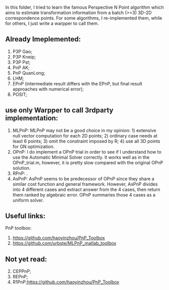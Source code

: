In this folder, I tried to learn the famous Perspective N Point algorithm which aims to estimate transformation information from a batch (>=3) 3D-2D correspondence points.
For some algorithms, I re-implemented them, while for others, I just write a warpper to call them.

## Already Imeplemented:
1. P3P Gao;
2. P3P Kneip;
3. P3P Pst;
4. PnP AK;
5. PnP QuanLong;
6. LHM;
7. EPnP (intermediate result differs with the EPnP, but final result approaches with numerical error);
8. POSIT;

## use only Warpper to call 3rdparty implementation:
1. MLPnP: MLPnP may not be a good choice in my opinion: 1) extensive null vector computation for each 2D points; 2) ordinary case needs at least 6 points; 3) omit the constraint imposed by R; 4) use all 3D points for GN optimization.
2. OPnP: I do implement a OPnP trial in order to see if I understand how to use the Automatic Minimal Solver correctly. It works well as in the OPnP_trial.m, however, it is pretty slow compared with the original OPnP solution. 
3. RPnP: .
4. AsPnP: AsPnP seems to be predecessor of OPnP since they share a similar cost function and general framework. However, AsPnP divides into 4 different cases and extract answer from the 4 cases, then return them ranked by algebraic error. OPnP summaries those 4 cases as a uniform solver.

## Useful links:
PnP toolbox: 
1. https://github.com/haoyinzhou/PnP_Toolbox
2. https://github.com/urbste/MLPnP_matlab_toolbox

## Not yet read:
2. CEPPnP;
4. REPnP;
5. R1PnP;https://github.com/haoyinzhou/PnP_Toolbox
